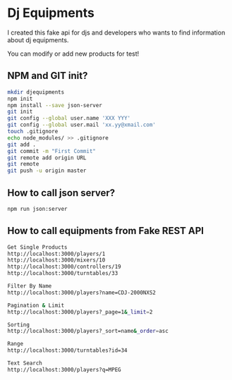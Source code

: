 # Dj Equipments

I created this fake api for djs and developers who wants to find information about dj equipments.

You can modify or add new products for test!

## NPM and GIT init?

```bash
mkdir djequipments
npm init
npm install --save json-server
git init
git config --global user.name 'XXX YYY'
git config --global user.mail 'xx.yy@xmail.com'
touch .gitignore
echo node_modules/ >> .gitignore
git add .
git commit -m "First Commit"
git remote add origin URL
git remote
git push -u origin master
```

## How to call json server?

```bash
npm run json:server
```

## How to call equipments from Fake REST API

```bash
Get Single Products
http://localhost:3000/players/1
http://localhost:3000/mixers/10
http://localhost:3000/controllers/19
http://localhost:3000/turntables/33

Filter By Name
http://localhost:3000/players?name=CDJ-2000NXS2

Pagination & Limit
http://localhost:3000/players?_page=1&_limit=2

Sorting
http://localhost:3000/players?_sort=name&_order=asc

Range
http://localhost:3000/turntables?id=34

Text Search
http://localhost:3000/players?q=MPEG
```

